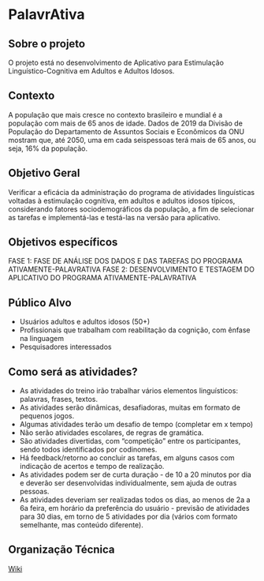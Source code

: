 # PalavrAtiva

## Sobre o projeto 
O projeto está no desenvolvimento de Aplicativo para Estimulação Linguístico-Cognitiva em Adultos e Adultos Idosos. 

## Contexto 
A população que mais cresce no contexto brasileiro e mundial é a população com mais de 65 anos de idade.
Dados de 2019 da Divisão de População do Departamento de Assuntos Sociais e Econômicos da ONU mostram que, até 2050, uma em cada seispessoas terá mais de 65 anos, ou seja, 16% da população.

## Objetivo Geral 
Verificar a eficácia da administração do programa de atividades linguísticas voltadas à estimulação cognitiva, em adultos e adultos idosos típicos, considerando fatores sociodemográficos da população, a fim de selecionar as tarefas e implementá-las e testá-las na versão para aplicativo.

## Objetivos específicos
FASE 1: FASE DE ANÁLISE DOS DADOS E DAS TAREFAS DO PROGRAMA ATIVAMENTE-PALAVRATIVA
FASE 2: DESENVOLVIMENTO E TESTAGEM DO APLICATIVO DO PROGRAMA ATIVAMENTE-PALAVRATIVA

## Público Alvo
- Usuários adultos e adultos idosos (50+)
- Profissionais que trabalham com reabilitação da cognição, com ênfase na linguagem
- Pesquisadores interessados

## Como será as atividades? 
- As atividades do treino irão trabalhar vários elementos linguísticos: palavras, frases, textos.
- As atividades serão dinâmicas, desafiadoras, muitas em formato de pequenos jogos.
- Algumas atividades terão um desafio de tempo (completar em x tempo)
- Não serão atividades escolares, de regras de gramática.
- São atividades divertidas, com “competição” entre os participantes, sendo todos identificados por codinomes.
- Há feedback/retorno ao concluir as tarefas, em alguns casos com indicação de acertos e tempo de realização.
- As atividades podem ser de curta duração - de 10 a 20 minutos por dia e deverão ser desenvolvidas individualmente, sem ajuda de outras pessoas.
- As atividades deveriam ser realizadas todos os dias, ao menos de 2a a 6a feira, em horário da preferência do usuário - previsão de atividades para 30 dias, em torno de 5 atividades por dia (vários com formato semelhante, mas conteúdo diferente).

## Organização Técnica

[Wiki](https://github.com/PalavrAtiva/wiki)

